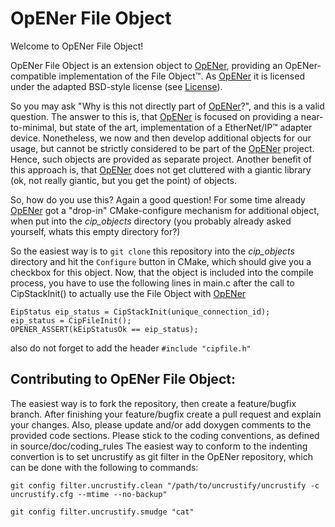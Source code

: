 OpENer File Object
=========================

Welcome to OpENer File Object!

OpENer File Object is an extension object to [OpENer](https://github.com/EIPStackGroup/OpENer), providing an OpENer-compatible implementation of the File Object&trade;.
As [OpENer](https://github.com/EIPStackGroup/OpENer) it is licensed under the adapted BSD-style license (see [License](https://github.com/EIPStackGroup/OpENerElectricalEnergyObject/blob/master/license.txt)).

So you may ask "Why is this not directly part of [OpENer](https://github.com/EIPStackGroup/OpENer)?", and this is a valid question.
The answer to this is, that [OpENer](https://github.com/EIPStackGroup/OpENer) is focused on providing a near-to-minimal, but state of the art, implementation of a EtherNet/IP&trade; adapter device.
Nonetheless, we now and then develop additional objects for our usage, but cannot be strictly considered to be part of the [OpENer](https://github.com/EIPStackGroup/OpENer) project.
Hence, such objects are provided as separate project. Another benefit of this approach is, that [OpENer](https://github.com/EIPStackGroup/OpENer) does not get cluttered with a giantic library (ok, not really giantic, but you get the point) of objects.

So, how do you use this? Again a good question! For some time already [OpENer](https://github.com/EIPStackGroup/OpENer) got a "drop-in" CMake-configure mechanism for additional object, when put into the *cip_objects* directory (you probably already asked yourself, whats this empty directory for?)

So the easiest way is to `git clone` this repository into the *cip_objects* directory and hit the `Configure` button in CMake, which should give you a checkbox for this object.
Now, that the object is included into the compile process, you have to use the following lines in main.c after the call to CipStackInit() to actually use the File Object with [OpENer](https://github.com/EIPStackGroup/OpENer)

```
EipStatus eip_status = CipStackInit(unique_connection_id);
eip_status = CipFileInit();
OPENER_ASSERT(kEipStatusOk == eip_status);
```

also do not forget to add the header `#include "cipfile.h"`

Contributing to OpENer File Object:
-----------------------
The easiest way is to fork the repository, then create a feature/bugfix branch.
After finishing your feature/bugfix create a pull request and explain your changes.
Also, please update and/or add doxygen comments to the provided code sections.
Please stick to the coding conventions, as defined in source/doc/coding_rules
The easiest way to conform to the indenting convertion is to set uncrustify as git filter in the OpENer repository, which can be done with the following to commands:

```
git config filter.uncrustify.clean "/path/to/uncrustify/uncrustify -c uncrustify.cfg --mtime --no-backup"

git config filter.uncrustify.smudge "cat"
```
